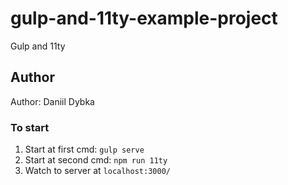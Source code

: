 # gulp-and-11ty-example-project

Gulp and 11ty

## Author

Author: Daniil Dybka

### To start

1. Start at first cmd: `gulp serve`
2. Start at second cmd: `npm run 11ty`
3. Watch to server at `localhost:3000/`
